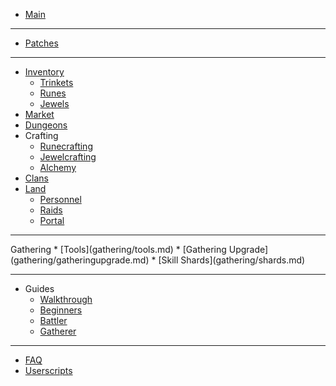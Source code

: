 <!-- docs/_sidebar.md -->

* [Main](/)

<hr>

* [Patches](patches.md)

<hr>

* [Inventory](inventory.md)
  * [Trinkets](inventory/trinkets.md)
  * [Runes](inventory/runes.md)
  * [Jewels](inventory/jewels.md)
* [Market](market.md)
* [Dungeons](dungeons.md)
* Crafting
  * [Runecrafting](crafting/runecrafting.md)
  * [Jewelcrafting](crafting/jewelcrafting.md)
  * [Alchemy](crafting/alchemy.md)
* [Clans](clans.md)
* [Land](land.md)
  * [Personnel](land/personnel.md)
  * [Raids](land/raids.md)
  * [Portal](land/portal.md)

<hr>
Gathering
  * [Tools](gathering/tools.md)
  * [Gathering Upgrade](gathering/gatheringupgrade.md)
  * [Skill Shards](gathering/shards.md)

<hr>

* Guides
  * [Walkthrough](guides/walkthrough.md)
  * [Beginners](guides/beginners.md)
  * [Battler](guides/battler.md)
  * [Gatherer](guides/gatherer.md)

<hr>

* [FAQ](faq.md)
* [Userscripts](userscripts.md)